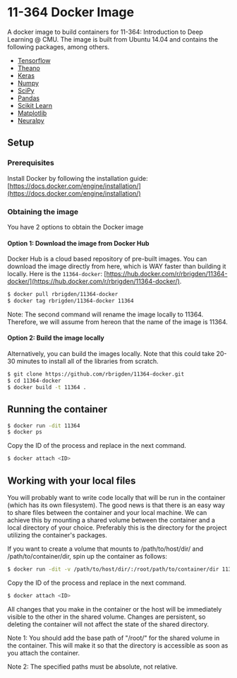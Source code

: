 # 11-364 Docker Image

A docker image to build containers for 11-364: Introduction to Deep Learning @ CMU. The image is built from
Ubuntu 14.04 and contains the following packages, among others.

* [Tensorflow](https://www.tensorflow.org/)
* [Theano](http://deeplearning.net/software/theano/)
* [Keras](http://keras.io/)
* [Numpy](http://www.numpy.org/)
* [SciPy](https://www.scipy.org/)
* [Pandas](http://pandas.pydata.org/)
* [Scikit Learn](http://scikit-learn.org/)
* [Matplotlib](http://matplotlib.org/)
* [Neuralpy](https://jon--lee.github.io/neuralpy/)

## Setup

### Prerequisites
Install Docker by following the installation guide: [https://docs.docker.com/engine/installation/](https://docs.docker.com/engine/installation/)

### Obtaining the image
You have 2 options to obtain the Docker image
#### Option 1: Download the image from Docker Hub
Docker Hub is a cloud based repository of pre-built images. You can download the image directly from here, which is WAY faster than building it locally. Here is the `11364-docker`: [https://hub.docker.com/r/rbrigden/11364-docker/](https://hub.docker.com/r/rbrigden/11364-docker/).

```bash
$ docker pull rbrigden/11364-docker
$ docker tag rbrigden/11364-docker 11364
```

Note: The second command will rename the image locally to 11364. Therefore,
we will assume from hereon that the name of the image is 11364.

#### Option 2: Build the image locally
Alternatively, you can build the images locally. Note that this could take 20-30 minutes to install all
of the libraries from scratch.

```bash
$ git clone https://github.com/rbrigden/11364-docker.git
$ cd 11364-docker
$ docker build -t 11364 .
```

## Running the container

```bash
$ docker run -dit 11364
$ docker ps
```

Copy the ID of the process and replace <ID> in the next command.

```bash
$ docker attach <ID>
```




## Working with your local files

You will probably want to write code locally that will be run in the container (which has
its own filesystem). The good news is that there is an easy way to share files between
the container and your local machine. We can achieve this by mounting a shared volume
between the container and a local directory of your choice. Preferably this is the directory
for the project utilizing the container's packages.

If you want to create a volume that mounts to /path/to/host/dir/ and /path/to/container/dir, spin
up the container as follows:

```bash
$ docker run -dit -v /path/to/host/dir/:/root/path/to/container/dir 11364
```

Copy the ID of the process and replace <ID> in the next command.

```bash
$ docker attach <ID>
```


All changes that you make in the container or the host will be immediately
visible to the other in the shared volume. Changes are persistent, so deleting the
container will not affect the state of the shared directory.

Note 1: You should add the base path of "/root/" for the shared volume in the container.
This will make it so that the directory is accessible as soon as you attach the container.

Note 2: The specified paths must be absolute, not relative.
